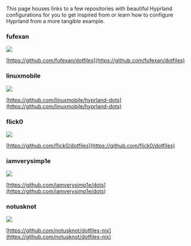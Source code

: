 This page houses links to a few repositories with beautiful Hyprland configurations
for you to get inspired from or learn how to configure Hyprland from
a more tangible example.

### fufexan
![](https://user-images.githubusercontent.com/36706276/192147190-cf9cf4df-94cb-4a3b-b9d8-137ed0c2538f.png)

[https://github.com/fufexan/dotfiles](https://github.com/fufexan/dotfiles)

### linuxmobile
![](https://i.ibb.co/kGrhpKd/68747470733a2f2f692e696d6775722e636f6d2f553173336a69372e706e67.png)

[https://github.com/linuxmobile/hyprland-dots](https://github.com/linuxmobile/hyprland-dots)

### flick0
![](https://raw.githubusercontent.com/flick0/dotfiles/cherry-blossom/assets/workflow.png)

[https://github.com/flick0/dotfiles](https://github.com/flick0/dotfiles)

### iamverysimp1e
![](https://github.com/iamverysimp1e/dots/raw/main/ScreenShots/HyprLand/Rice1.png)

[https://github.com/iamverysimp1e/dots](https://github.com/iamverysimp1e/dots)

### notusknot
![](https://github.com/notusknot/dotfiles-nix/raw/main/pics/screenshot.png)

[https://github.com/notusknot/dotfiles-nix](https://github.com/notusknot/dotfiles-nix)